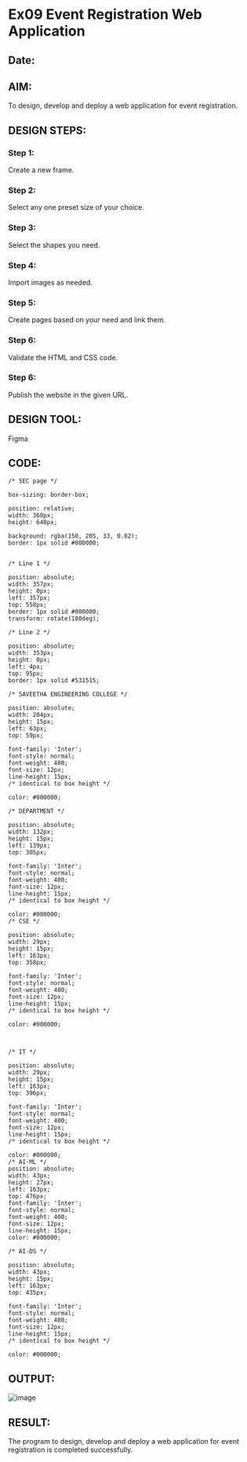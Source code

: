 # Ex09 Event Registration Web Application
## Date:

## AIM:
To design, develop and deploy a web application for event registration.

## DESIGN STEPS:

### Step 1:
Create a new frame.

### Step 2:
Select any one preset size of your choice.

### Step 3:
Select the shapes you need.

### Step 4:
Import images as needed.

### Step 5:
Create pages based on your need and link them.

### Step 6:

Validate the HTML and CSS code.

### Step 6:

Publish the website in the given URL.

## DESIGN TOOL:
Figma

## CODE:
```
/* SEC page */

box-sizing: border-box;

position: relative;
width: 360px;
height: 640px;

background: rgba(150, 205, 33, 0.82);
border: 1px solid #000000;


/* Line 1 */

position: absolute;
width: 357px;
height: 0px;
left: 357px;
top: 558px;
border: 1px solid #000000;
transform: rotate(180deg);

/* Line 2 */

position: absolute;
width: 353px;
height: 0px;
left: 4px;
top: 95px;
border: 1px solid #531515;

/* SAVEETHA ENGINEERING COLLEGE */

position: absolute;
width: 204px;
height: 15px;
left: 63px;
top: 59px;

font-family: 'Inter';
font-style: normal;
font-weight: 400;
font-size: 12px;
line-height: 15px;
/* identical to box height */

color: #000000;

/* DEPARTMENT */

position: absolute;
width: 132px;
height: 15px;
left: 139px;
top: 305px;

font-family: 'Inter';
font-style: normal;
font-weight: 400;
font-size: 12px;
line-height: 15px;
/* identical to box height */

color: #000000;
/* CSE */

position: absolute;
width: 29px;
height: 15px;
left: 163px;
top: 358px;

font-family: 'Inter';
font-style: normal;
font-weight: 400;
font-size: 12px;
line-height: 15px;
/* identical to box height */

color: #000000;



/* IT */

position: absolute;
width: 29px;
height: 15px;
left: 163px;
top: 396px;

font-family: 'Inter';
font-style: normal;
font-weight: 400;
font-size: 12px;
line-height: 15px;
/* identical to box height */

color: #000000;
/* AI-ML */
position: absolute;
width: 43px;
height: 27px;
left: 163px;
top: 476px;
font-family: 'Inter';
font-style: normal;
font-weight: 400;
font-size: 12px;
line-height: 15px;
color: #000000;

/* AI-DS */

position: absolute;
width: 43px;
height: 15px;
left: 163px;
top: 435px;

font-family: 'Inter';
font-style: normal;
font-weight: 400;
font-size: 12px;
line-height: 15px;
/* identical to box height */

color: #000000;
```
## OUTPUT:
![image](https://github.com/pradeepasri26/Figma/assets/131433142/97abfaf2-e47e-42d5-953f-5f13c9085df1)

## RESULT:
The program to design, develop and deploy a web application for event registration is completed successfully.
